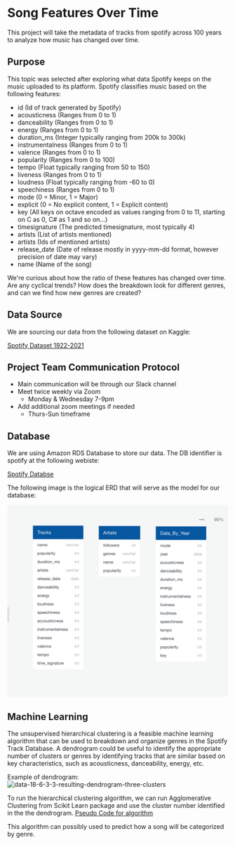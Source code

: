 # Song Features Over Time
This project will take the metadata of tracks from spotify across 100 years to analyze how music has changed over time.

## Purpose

This topic was selected after exploring what data Spotify keeps on the music uploaded to its platform.
Spotify classifies music based on the following features:

* id (Id of track generated by Spotify)
* acousticness (Ranges from 0 to 1)
* danceability (Ranges from 0 to 1)
* energy (Ranges from 0 to 1)
* duration_ms (Integer typically ranging from 200k to 300k)
* instrumentalness (Ranges from 0 to 1)
* valence (Ranges from 0 to 1)
* popularity (Ranges from 0 to 100)
* tempo (Float typically ranging from 50 to 150)
* liveness (Ranges from 0 to 1)
* loudness (Float typically ranging from -60 to 0)
* speechiness (Ranges from 0 to 1)
* mode (0 = Minor, 1 = Major)
* explicit (0 = No explicit content, 1 = Explicit content)
* key (All keys on octave encoded as values ranging from 0 to 11, starting on C as 0, C# as 1 and so on…)
* timesignature (The predicted timesignature, most typically 4)
* artists (List of artists mentioned)
* artists (Ids of mentioned artists)
* release_date (Date of release mostly in yyyy-mm-dd format, however precision of date may vary)
* name (Name of the song)

We're curious about how the ratio of these features has changed over time. Are any cyclical trends? How does the breakdown look for different genres, and can we find how new genres are created?
 
## Data Source
We are sourcing our data from the following dataset on Kaggle:

[Spotify Dataset 1922-2021](https://www.kaggle.com/yamaerenay/spotify-dataset-19212020-160k-tracks)


## Project Team Communication Protocol 

* Main communication will be through our Slack channel 
* Meet twice weekly via Zoom
    * Monday & Wednesday 7-9pm
* Add additional zoom meetings if needed
    * Thurs-Sun timeframe

## Database
We are using Amazon RDS Database to store our data. The DB identifier is spotify at the following webiste:

[Spotify Databse](https://us-east-2.console.aws.amazon.com/rds/home?region=us-east-2#databases:)

The following image is the logical ERD that will serve as the model for our database:

![ERD.png](Images/ERD.png)

## Machine Learning

The unsupervised hierarchical clustering is a feasible machine learning algorithm that can be used to breakdown and organize genres in the Spotify Track Database.
A dendrogram could be useful to identify the appropriate number of clusters or genres by identifying tracks that are similar based on key characteristics, such as acousticness, danceability, energy, etc.

Example of dendrogram:
![data-18-6-3-3-resulting-dendrogram-three-clusters](https://user-images.githubusercontent.com/81447450/127786442-a1cf0610-42e8-41d3-8205-03db57a3538c.png)

To run the hierarchical clustering algorithm, we can run Agglomerative Clustering from Scikit Learn package and use the cluster number identified in the the dendrogram. 
[Pseudo Code for algorithm](https://github.com/caseykotowski/Song-Features-Over-Time/blob/6e4e8af93799df650a785f97095db41907ec8f09/Pseudo_Code_S1_Machine_Learning.ipynb)

This algorithm can possibly used to predict how a song will be categorized by genre. 

